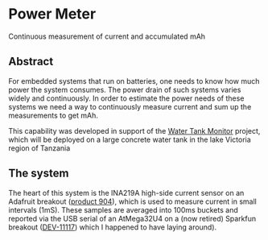 # Power Meter

Continuous measurement of current and accumulated mAh

## Abstract
For embedded systems that run on batteries, one needs to know how much power the system consumes. The power drain of such systems varies widely and continuously. In order to estimate the power needs of these systems we need a way to continuously measure current and sum up the measurements to get mAh.

This capability was developed in support of the [Water Tank Monitor](https://github.com/tzurolo/Water-Tank-Monitor) project, which will be deployed on a large concrete water tank in the lake Victoria region of Tanzania

## The system
The heart of this system is the INA219A high-side current sensor on an Adafruit breakout ([product 904](https://www.adafruit.com/product/904)), which is used to measure current in small intervals (1mS). These samples are averaged into 100ms buckets and reported via the USB serial of an AtMega32U4 on a (now retired) Sparkfun breakout ([DEV-11117](https://www.sparkfun.com/products/retired/11117)) which I happened to have laying around).
